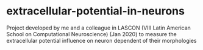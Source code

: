 # extracellular-potential-in-neurons
Project developed by me and a colleague in LASCON (VIII Latin American School on Computational Neuroscience) (Jan 2020) to measure the extracellular potential influence on neuron dependent of their morphologies 
